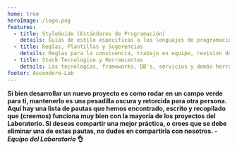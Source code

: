 ```yaml
---
home: true
heroImage: /logo.png
features:
  - title: StyleGuide (Estándares de Programación)
    details: Guiás de estilo especificas a los lenguajes de programación que usamos para desarrollar software.
  - title: Reglas, Plantillas y Sugerencias
    details: Reglas para la convivencia, trabajo en equipo, revision de avances y buen uso del laboratorio.
  - title: Stack Tecnológico y Herramientas
    details: Las tecnologías, frameworks, DB's, servicios y demás herramientas con las que trabajamos el laboratorio.
footer: Ascendere-Lab
---
```


**Si bien desarrollar un nuevo proyecto es como rodar en un campo verde para ti, mantenerlo es una pesadilla oscura y retorcida para otra persona. Aquí hay una lista de pautas que hemos encontrado, escrito y recopilado que (creemos) funciona muy bien con la mayoría de los proyectos del Laboratorio. Si deseas compartir una mejor práctica, o crees que se debe eliminar una de estas pautas, no dudes en compartirla con nosotros. _- Equipo del Laboratorio_ 👌**
